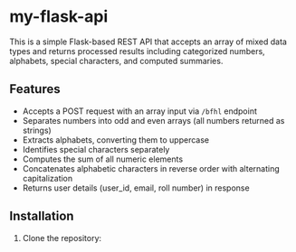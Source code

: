 # my-flask-api

This is a simple Flask-based REST API that accepts an array of mixed data types and returns processed results including categorized numbers, alphabets, special characters, and computed summaries.

## Features

- Accepts a POST request with an array input via `/bfhl` endpoint
- Separates numbers into odd and even arrays (all numbers returned as strings)
- Extracts alphabets, converting them to uppercase
- Identifies special characters separately
- Computes the sum of all numeric elements
- Concatenates alphabetic characters in reverse order with alternating capitalization
- Returns user details (user_id, email, roll number) in response

## Installation

1. Clone the repository:
